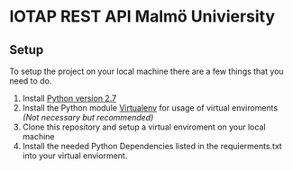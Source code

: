 # IOTAP REST API Malmö Univiersity

## Setup
To setup the project on your local machine there are a few things that you need to do.

1. Install [Python version 2.7](https://www.python.org/downloads/)
2. Install the Python module [Virtualenv](https://virtualenv.pypa.io/en/stable/) for usage of virtual enviroments *(Not necessary but recommended)*
3. Clone this repository and setup a virtual enviroment on your local machine
4. Install the needed Python Dependencies listed in the requierments.txt into your virtual enviorment.


